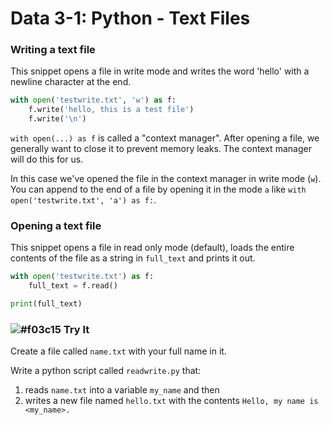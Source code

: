 # Data 3-1: Python - Text Files

### Writing a text file

This snippet opens a file in write mode and writes the word 'hello' with a newline character at the end.

```python
with open('testwrite.txt', 'w') as f:
    f.write('hello, this is a test file')
    f.write('\n')
```

`with open(...) as f` is called a "context manager". After opening a file, we generally want to close it to prevent memory leaks. The context manager will do this for us.

In this case we've opened the file in the context manager in write mode (`w`). You can append to the end of a file by opening it in the mode `a` like `with open('testwrite.txt', 'a') as f:`.

### Opening a text file

This snippet opens a file in read only mode (default), loads the entire contents of the file as a string in `full_text` and prints it out.

```python
with open('testwrite.txt') as f:
    full_text = f.read()

print(full_text)
```


### ![#f03c15](https://placehold.it/15/f03c15/000000?text=+) Try It

Create a file called `name.txt` with your full name in it.

Write a python script called `readwrite.py` that:

1. reads `name.txt` into a variable `my_name` and then
2. writes a new file named `hello.txt` with the contents `Hello, my name is <my_name>.`
